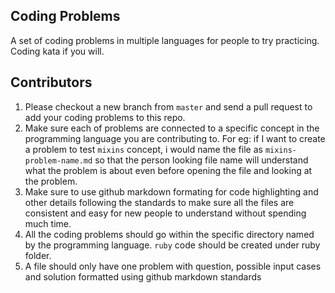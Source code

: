 ## Coding Problems
A set of coding problems in multiple languages for people to try practicing. Coding kata if you will.

## Contributors

1. Please checkout a new branch from `master` and send a pull request to add your coding problems to this repo.
2. Make sure each of problems are connected to a specific concept in the programming language you are contributing to. For eg: if I want to create a problem to test `mixins` concept, i would name the file as `mixins-problem-name.md` so that the person looking file name will understand what the problem is about even before opening the file and looking at the problem. 
3. Make sure to use github markdown formating for code highlighting and other details following the standards to make sure all the files are consistent and easy for new people to understand without spending much time. 
4. All the coding problems should go within the specific directory named by the programming language. `ruby` code should be created under ruby folder. 
5. A file should only have one problem with question, possible input cases and solution formatted using github markdown standards
